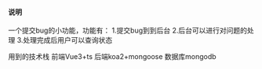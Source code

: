 #### 说明
一个提交bug的小功能，功能有：
1.提交bug到到后台
2.后台可以进行对问题的处理
3.处理完成后用户可以查询状态

用到的技术栈 前端Vue3+ts 后端koa2+mongoose 数据库mongodb
